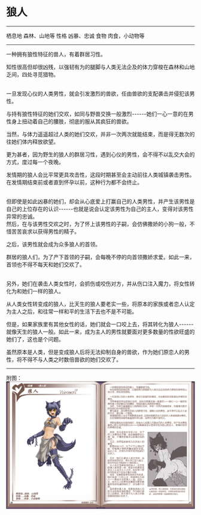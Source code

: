 # 狼人

  -------- ----------------
  栖息地   森林、山地等
  性格     凶暴、忠诚
  食物     肉食，小动物等
  -------- ----------------

一种拥有狼性特征的兽人，有着群居习性。

知性很高但却很凶残，以强韧有为的腿脚与人类无法企及的体力穿梭在森林和山地乏间，四处寻觅猎物。

<br>
一旦发现心仪的人类男性，就会引发激烈的兽欲，任由兽欲的支配袭击并侵犯该男性。

与持有狼性特征的她们交欢，如同与野兽交换一般激烈------她们一心一意的在男性身上扭动着自己的腰肢，彻底的服从其疯狂的兽欲。

当然，与体力遥遥超过人类的她们交欢，并非一次两次就能结束，而是得无数次的往她们体内释放欲望。

更为甚者，因为野生的狼人的群居习性，遇到心仪的男性，会不得不以乱交大会的方式，度过每一个夜晚。

发情期的狼人会比平常更具攻击性，这段时期甚至会主动前往人类城镇袭击男性。在发情期结束前或者直到怀孕以前，这种行为都不会终止。

<br>
但即使是如此凶暴的她们，却会从心底爱上打赢自己的人类男性，并产生该男性是自己的上位存在的认识------也就是说会认定该男性为自己的主人，变得对该男性异常的忠诚。

<br>
然后，在与该男性交欢之时，为了怀上该男性的子嗣，会仿佛撒娇的小狗一般，不惜苦苦哀求以获得男性的精子。

之后，该男性就会成为众多狼人的首领。

群居的狼人们，为了产下首领的子嗣，会每晚不停的向首领撒娇求爱。如此一来，首领也不得不每天和她们交欢了。

<br>
另外，她们在袭击人类女性时，会抓伤或咬伤对方，并从伤口注入魔力，将女性转化为和她们一样的狼人。

从人类女性转变成的狼人，比天生的狼人要老实一些，将原本的家族或者恋人认定为主人之后，和往常一样和平的生活下去也不是不可能。

但是，如果家族里有其他女性的话，她们就会一口咬上去，将其转化为狼人------就像天生的狼人一般。如此一来，成为主人的男性就要面对更多数量的性欲旺盛的她们了，这也是个问题。

虽然原本是人类，但是变成狼人后将无法抑制自身的兽欲，作为她们原恋人的男性，将不得不与人类之时数倍兽欲的她们交欢了。

------------------------------------------------------------------------

附图： ![](img\魔物娘图鉴I\26-27狼人.jpg)
